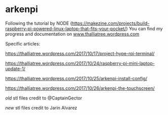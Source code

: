# arkenpi
Following the tutorial by NODE (https://makezine.com/projects/build-raspberry-pi-powered-linux-laptop-that-fits-your-pocket/)
You can find my progress and documentation on www.thalliatree.wordpress.com

Specific articles:

https://thalliatree.wordpress.com/2017/10/17/project-hype-rpi-terminal/

https://thalliatree.wordpress.com/2017/10/24/raspberry-pi-mini-laptop-update-1/

https://thalliatree.wordpress.com/2017/10/25/arkenpi-install-config/

https://thalliatree.wordpress.com/2017/10/26/arkenpi-the-touchscreen/


*old* stl files credit to @CaptainGector

*new* stl files credit to Jarin Alvarez
